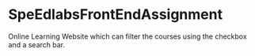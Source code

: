 # SpeEdlabsFrontEndAssignment
Online Learning Website which can filter the courses using the checkbox and a search bar.
